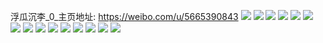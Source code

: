 浮瓜沉李_0_主页地址: https://weibo.com/u/5665390843 
![](https://wx4.sinaimg.cn/mw2000/006bpoXFly1h8xf0t94pjj32c0340e82.jpg) 
![](https://wx4.sinaimg.cn/mw2000/006bpoXFly1h8gav1rc2dj317r1mbhdt.jpg) 
![](https://wx4.sinaimg.cn/mw2000/006bpoXFly1h8f26615k3j30u015c47v.jpg) 
![](https://wx4.sinaimg.cn/mw2000/006bpoXFly1h8f264qkxpj30u011yaif.jpg) 
![](https://wx4.sinaimg.cn/mw2000/006bpoXFly1h89eu68s2mj30u0140wpg.jpg) 
![](https://wx4.sinaimg.cn/mw2000/006bpoXFly1gzq0st9rr8j31c00u00vg.jpg) 
![](https://wx4.sinaimg.cn/mw2000/006bpoXFly1gzalwb8tefj30wi0oe11o.jpg) 
![](https://wx4.sinaimg.cn/mw2000/006bpoXFly1gzalwbhbctj30wi0oedi7.jpg) 
![](https://wx4.sinaimg.cn/mw2000/006bpoXFly1gz30ayks7sj318n0u0an1.jpg) 
![](https://wx4.sinaimg.cn/mw2000/006bpoXFly1guaw7vwdphj62bf35s7wi02.jpg) 
![](https://wx4.sinaimg.cn/mw2000/006bpoXFly1guaw7wdogsj60u0140dhx02.jpg) 
![](https://wx4.sinaimg.cn/mw2000/006bpoXFly1guaw8aqnnyj60u0140adt02.jpg) 
![](https://wx4.sinaimg.cn/mw2000/006bpoXFly1gu532n0sfmj62ao2ao4qq02.jpg) 
![](https://wx4.sinaimg.cn/mw2000/006bpoXFly1gu5351hrfej62ao2aoe8202.jpg) 
![](https://wx4.sinaimg.cn/mw2000/006bpoXFly1gu532psixfj62ao2aonpe02.jpg) 
